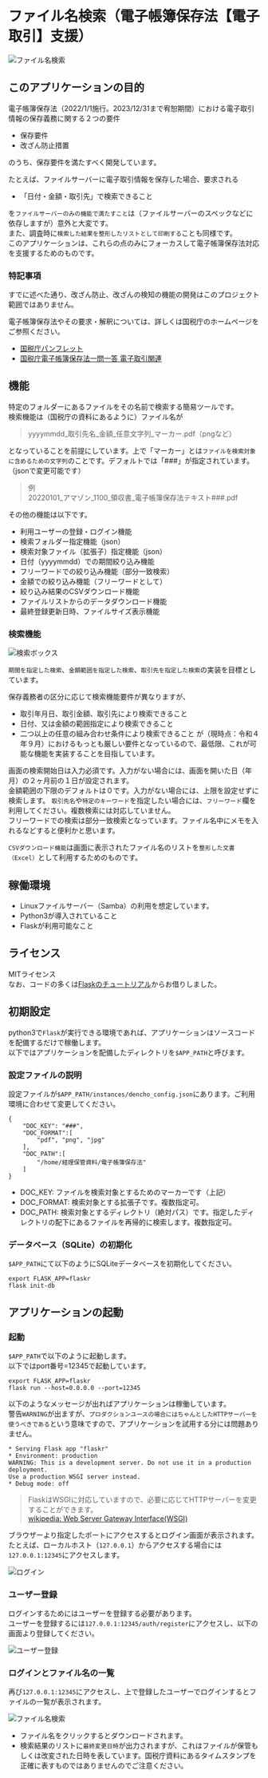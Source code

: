 # ファイル名検索（電子帳簿保存法【電子取引】支援）

![ファイル名検索](https://s3.ap-northeast-1.amazonaws.com/media-new.eranger.co.jp/wp-content/uploads/20220929143538/dencho-list-1.png)

  

## このアプリケーションの目的
電子帳簿保存法（2022/1/1施行。2023/12/31まで宥恕期間）における電子取引情報の保存義務に関する２つの要件
- 保存要件
- 改ざん防止措置  
  
のうち、保存要件を満たすべく開発しています。   
  
たとえば、ファイルサーバーに電子取引情報を保存した場合、要求される  
- 「⽇付・⾦額・取引先」で検索できること  
  
を`ファイルサーバーのみの機能で満たすこと`は（ファイルサーバーのスペックなどに依存しますが）意外と大変です。  
また、調査時に`検索した結果を整形したリストとして印刷する`ことも同様です。  
このアプリケーションは、これらの点のみにフォーカスして電子帳簿保存法対応を支援するためのものです。  


### 特記事項
すでに述べた通り、改ざん防止、改ざんの検知の機能の開発はこのプロジェクト範囲ではありません。  


電子帳簿保存法やその要求・解釈については、詳しくは国税庁のホームページをご参照ください。   
- [国税庁パンフレット](https://www.nta.go.jp/publication/pamph/sonota/0021011-068.pdf)
- [国税庁電子帳簿保存法一問一答 電子取引関連](https://www.nta.go.jp/law/joho-zeikaishaku/sonota/jirei/pdf/0022006-083_06.pdf)
  
  
  
## 機能
特定のフォルダーにあるファイルをその名前で検索する簡易ツールです。   
検索機能は（国税庁の資料にあるように）ファイル名が
>  
> yyyymmdd_取引先名_金額_任意文字列_マーカー.pdf（pngなど）
>  
となっていることを前提にしています。上で「マーカー」とは`ファイルを検索対象に含めるための文字列`のことです。デフォルトでは「###」が指定されています。（jsonで変更可能です）    

>  
> 例  
> 20220101_アマゾン_1100_領収書_電子帳簿保存法テキスト###.pdf  
>  


その他の機能は以下です。  
- 利用ユーザーの登録・ログイン機能
- 検索フォルダー指定機能（json）
- 検索対象ファイル（拡張子）指定機能（json）
- 日付（yyyymmdd）での期間絞り込み機能
- フリーワードでの絞り込み機能（部分一致検索）
- 金額での絞り込み機能（フリーワードとして）
- 絞り込み結果のCSVダウンロード機能
- ファイルリストからのデータダウンロード機能
- 最終登録更新日時、ファイルサイズ表示機能
  

### 検索機能
  
![検索ボックス](https://s3.ap-northeast-1.amazonaws.com/media-new.eranger.co.jp/wp-content/uploads/20220929143552/dencho-search-1.png)
  
  
`期間を指定した検索`、`金額範囲を指定した検索`、`取引先を指定した検索`の実装を目標としています。  

保存義務者の区分に応じて検索機能要件が異なりますが、
- 取引年月日、取引金額、取引先により検索できること
- 日付、又は金額の範囲指定により検索できること
- 二つ以上の任意の組み合わせ条件により検索できること
が（現時点：令和４年９月）におけるもっとも厳しい要件となっているので、最低限、これが可能な機能を実装することを目指しています。    

画面の検索開始日は入力必須です。入力がない場合には、画面を開いた日（年月）の２ヶ月前の１日が設定されます。    
金額範囲の下限のデフォルトは０です。入力がない場合には、上限を設定せずに検索します。
`取引先名`や`特定のキーワード`を指定したい場合には、`フリーワード`欄を利用してください。複数検索には対応していません。  
フリーワードでの検索は部分一致検索となっています。ファイル名中にメモを入れるなどすると便利かと思います。  
  
`CSVダウンロード機能`は画面に表示されたファイル名のリストを`整形した文書（Excel）`として利用するためのものです。  



## 稼働環境
- Linuxファイルサーバー（Samba）の利用を想定しています。   
- Python3が導入されていること   
- Flaskが利用可能なこと   
  


## ライセンス
MITライセンス  
なお、コードの多くは[Flaskのチュートリアル](https://msiz07-flask-docs-ja.readthedocs.io/ja/latest/tutorial/index.html)からお借りしました。
  
  


## 初期設定
python3で`Flask`が実行できる環境であれば、アプリケーションはソースコードを配備するだけで稼働します。  
以下ではアプリケーションを配備したディレクトリを`$APP_PATH`と呼びます。
  


### 設定ファイルの説明
設定ファイルが`$APP_PATH/instances/dencho_config.json`にあります。ご利用環境に合わせて変更してください。
  

    {
        "DOC_KEY": "###",
        "DOC_FORMAT":[
            "pdf", "png", "jpg"
        ],
        "DOC_PATH":[
            "/home/経理保管資料/電子帳簿保存法"
        ]
    }

- DOC_KEY: ファイルを検索対象とするためのマーカーです（上記）
- DOC_FORMAT: 検索対象とする拡張子です。複数指定可。
- DOC_PATH: 検索対象とするディレクトリ（絶対パス）です。指定したディレクトリの配下にあるファイルを再帰的に検索します。複数指定可。
  


### データベース（SQLite）の初期化  
`$APP_PATH`にて以下のようにSQLiteデータベースを初期化してください。
  
    
    export FLASK_APP=flaskr
    flask init-db


  
## アプリケーションの起動
### 起動
`$APP_PATH`で以下のように起動します。  
以下ではport番号=12345で起動しています。
    
    export FLASK_APP=flaskr
    flask run --host=0.0.0.0 --port=12345

以下のようなメッセージが出ればアプリケーションは稼働しています。  
警告`WARNING`が出ますが、`プロダクションユースの場合にはちゃんとしたHTTPサーバーを使うべきである`という意味ですので、アプリケーションを試用する分には問題ありません。  
  
    * Serving Flask app "flaskr"
    * Environment: production
    WARNING: This is a development server. Do not use it in a production deployment.
    Use a production WSGI server instead.
    * Debug mode: off

> FlaskはWSGIに対応していますので、必要に応じてHTTPサーバーを変更することができます。  
> [wikipedia: Web Server Gateway Interface(WSGI)](https://ja.wikipedia.org/wiki/Web_Server_Gateway_Interface)  

ブラウザーより指定したポートにアクセスするとログイン画面が表示されます。  
たとえば、ローカルホスト（`127.0.0.1`）からアクセスする場合には`127.0.0.1:12345`にアクセスします。  
  
![ログイン](https://s3.ap-northeast-1.amazonaws.com/media-new.eranger.co.jp/wp-content/uploads/20220929143544/dencho-login-1.png)



### ユーザー登録
ログインするためにはユーザーを登録する必要があります。  
ユーザーを登録するには`127.0.0.1:12345/auth/register`にアクセスし、以下の画面より登録してください。  
  
![ユーザー登録](https://s3.ap-northeast-1.amazonaws.com/media-new.eranger.co.jp/wp-content/uploads/20220929143548/dencho-register-1.png)  



### ログインとファイル名の一覧
再び`127.0.0.1:12345`にアクセスし、上で登録したユーザーでログインするとファイルの一覧が表示されます。
  
  
![ファイル名検索](https://s3.ap-northeast-1.amazonaws.com/media-new.eranger.co.jp/wp-content/uploads/20220929143538/dencho-list-1.png)
  

- ファイル名をクリックするとダウンロードされます。
- 検索結果のリストに`最終変更日時`が出力されますが、これはファイルが保管もしくは改変された日時を表しています。国税庁資料にあるタイムスタンプを正確に表すものではありませんのでご注意ください。
